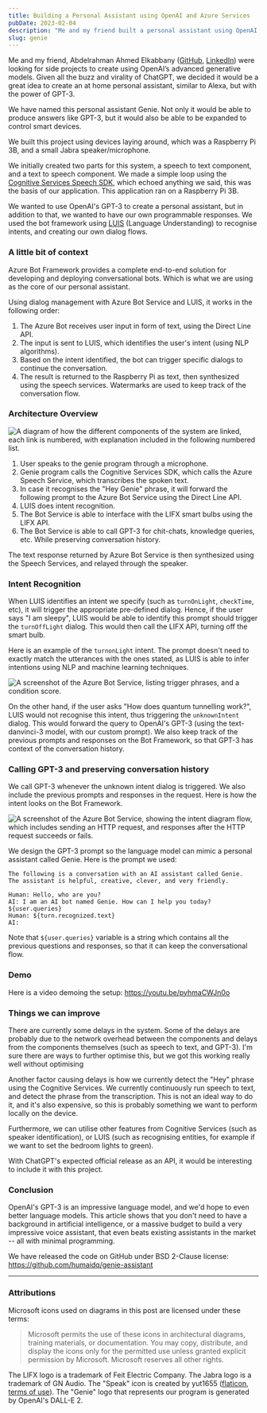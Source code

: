 ```yaml
---
title: Building a Personal Assistant using OpenAI and Azure Services
pubDate: 2023-02-04
description: "Me and my friend built a personal assistant using OpenAI and Azure Services"
slug: genie
---
```


Me and my friend, Abdelrahman Ahmed Elkabbany
([GitHub](https://github.com/a9800),
[LinkedIn](https://www.linkedin.com/in/abdelrahman-ahmed-b28123170/)) were
looking for side projects to create using OpenAI’s advanced generative models.
Given all the buzz and virality of ChatGPT, we decided it would be a great idea
to create an at home personal assistant, similar to Alexa, but with the power
of GPT-3.

We have named this personal assistant Genie. Not only it would be able to
produce answers like GPT-3, but it would also be able to be expanded to control
smart devices.

We built this project using devices laying around, which was a Raspberry Pi 3B,
and a small Jabra speaker/microphone.

We initially created two parts for this system, a speech to text component, and
a text to speech component. We made a simple loop using the [Cognitive
Services Speech SDK](https://pypi.org/project/azure-cognitiveservices-speech/),
which echoed anything we said, this was the basis of our application. This
application ran on a Raspberry Pi 3B.

We wanted to use OpenAI's GPT-3 to create a personal assistant, but in addition
to that, we wanted to have our own programmable responses. We used the bot
framework using [LUIS](https://luis.ai) (Language Understanding) to recognise
intents, and creating our own dialog flows.

### A little bit of context

Azure Bot Framework provides a complete end-to-end solution for developing and
deploying conversational bots. Which is what we are using as the core of our
personal assistant.

Using dialog management with Azure Bot Service and LUIS, it works in the
following order:

1. The Azure Bot receives user input in form of text, using the Direct Line
   API.
2. The input is sent to LUIS, which identifies the user's intent (using NLP
   algorithms).
3. Based on the intent identified, the bot can trigger specific dialogs to
   continue the conversation.
4. The result is returned to the Raspberry Pi as text, then synthesized using
   the speech services. Watermarks are used to keep track of the conversation
   flow.

### Architecture Overview

![A diagram of how the different components of the system are linked, each link is numbered, with explanation included in the following numbered list.](./diagram2.png)

1. User speaks to the genie program through a microphone.
2. Genie program calls the Cognitive Services SDK, which calls the Azure Speech
   Service, which transcribes the spoken text.
3. In case it recognises the "Hey Genie" phrase, it will forward the following
   prompt to the Azure Bot Service using the Direct Line API.
4. LUIS does intent recognition.
5. The Bot Service is able to interface with the LIFX smart bulbs using the
   LIFX API.
6. The Bot Service is able to call GPT-3 for chit-chats, knowledge queries,
   etc. While preserving conversation history.

The text response returned by Azure Bot Service is then synthesized using the
Speech Services, and relayed through the speaker.

### Intent Recognition

When LUIS identifies an intent we specify (such as `turnOnLight`, `checkTime`,
etc), it will trigger the appropriate pre-defined dialog. Hence, if the user
says "I am sleepy", LUIS would be able to identify this prompt should trigger
the `turnOffLight` dialog. This would then call the LIFX API, turning off the
smart bulb.

Here is an example of the `turnonLight` intent. The prompt doesn't need to
exactly match the utterances with the ones stated, as LUIS is able to infer
intentions using NLP and machine learning techniques.

![A screenshot of the Azure Bot Service, listing trigger phrases, and a condition score.](./intent-turn-on-light.png)

On the other hand, if the user asks "How does quantum tunnelling work?", LUIS
would not recognise this intent, thus triggering the `unknownIntent` dialog.
This would forward the query to OpenAI's GPT-3 (using the text-danvinci-3
model, with our custom prompt). We also keep track of the previous prompts and
responses on the Bot Framework, so that GPT-3 has context of the conversation
history.

### Calling GPT-3 and preserving conversation history

We call GPT-3 whenever the unknown intent dialog is triggered. We also include
the previous prompts and responses in the request. Here is how the intent looks
on the Bot Framework.

![A screenshot of the Azure Bot Service, showing the intent diagram flow, which includes sending an HTTP request, and responses after the HTTP request succeeds or fails.](./openai-intent.png)

We design the GPT-3 prompt so the language model can mimic a personal
assistant called Genie. Here is the prompt we used:

```
The following is a conversation with an AI assistant called Genie.
The assistant is helpful, creative, clever, and very friendly.

Human: Hello, who are you?
AI: I am an AI bot named Genie. How can I help you today?
${user.queries}
Human: ${turn.recognized.text}
AI:
```

Note that `${user.queries}` variable is a string which contains all the
previous questions and responses, so that it can keep the conversational flow.

### Demo

Here is a video demoing the setup: <https://youtu.be/pyhmaCWJn0o>

### Things we can improve

There are currently some delays in the system. Some of the delays are probably
due to the network overhead between the components and delays from the
components themselves (such as speech to text, and GPT-3). I'm sure there are
ways to further optimise this, but we got this working really well without
optimising

Another factor causing delays is how we currently detect the "Hey" phrase
using the Cognitive Services. We currently continuously run speech to text, and
detect the phrase from the transcription. This is not an ideal way to do it,
and it's also expensive, so this is probably something we want to perform
locally on the device.

Furthermore, we can utilise other features from Cognitive Services (such as
speaker identification), or LUIS (such as recognising entities, for example if
we want to set the bedroom lights to green).

With ChatGPT's expected official release as an API, it would be interesting to
include it with this project.

### Conclusion

OpenAI's GPT-3 is an impressive language model, and we'd hope to even better
language models. This article shows that you don't need to have a background in
artificial intelligence, or a massive budget to build a very impressive voice
assistant, that even beats existing assistants in the market -- all with
minimal programming.

We have released the code on GitHub under BSD 2-Clause license:
<https://github.com/humaidq/genie-assistant>

---

### Attributions

Microsoft icons used on diagrams in this post are licensed under these terms:

> Microsoft permits the use of these icons in architectural diagrams, training
> materials, or documentation. You may copy, distribute, and display the icons
> only for the permitted use unless granted explicit permission by Microsoft.
> Microsoft reserves all other rights.

The LIFX logo is a trademark of Feit Electric Company. The Jabra logo is a
trademark of GN Audio. The "Speak" icon is created by yut1655
([flaticon](https://www.flaticon.com/free-icon/speak_1247944), [terms of
use](https://www.freepikcompany.com/legal#nav-flaticon)). The "Genie" logo that
represents our program is generated by OpenAI's DALL-E 2.
